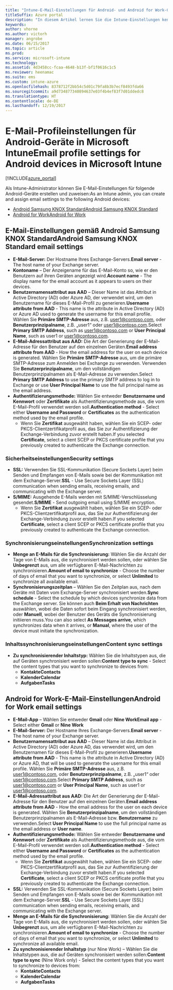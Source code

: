 ```yaml
---
title: "Intune-E-Mail-Einstellungen für Android- und Android for Work-Geräte"
titleSuffix: Azure portal
description: "In diesem Artikel lernen Sie die Intune-Einstellungen kennen, die Sie zum Konfigurieren von E-Mail-Verbindungen auf Android-Geräten verwenden können."
keywords: 
author: vhorne
ms.author: victorh
manager: angrobe
ms.date: 06/15/2017
ms.topic: article
ms.prod: 
ms.service: microsoft-intune
ms.technology: 
ms.assetid: 4d3458cc-fcaa-4648-b13f-bf1f0616c1c5
ms.reviewer: heenamac
ms.suite: ems
ms.custom: intune-azure
ms.openlocfilehash: 8378712f2bb54c5d01c79fa8b3b7ecf8493fda66
ms.sourcegitcommit: a9d734877340894637e03f4b4ef83f7d01ddedc8
ms.translationtype: HT
ms.contentlocale: de-DE
ms.lasthandoff: 12/19/2017
---
```

# <a name="email-profile-settings-for-android--devices-in-microsoft-intune"></a><span data-ttu-id="45025-103">E-Mail-Profileinstellungen für Android-Geräte in Microsoft Intune</span><span class="sxs-lookup"><span data-stu-id="45025-103">Email profile settings for Android  devices in Microsoft Intune</span></span>

[!INCLUDE[azure_portal](./includes/azure_portal.md)]

<span data-ttu-id="45025-104">Als Intune-Administrator können Sie E-Mail-Einstellungen für folgende Android-Geräte erstellen und zuweisen:</span><span class="sxs-lookup"><span data-stu-id="45025-104">As an Intune admin, you can create and assign email settings to the following Android devices:</span></span>
- [<span data-ttu-id="45025-105">Android Samsung KNOX Standard</span><span class="sxs-lookup"><span data-stu-id="45025-105">Android Samsung KNOX Standard</span></span>](#android-samsung-knox-standard-email-settings)
- [<span data-ttu-id="45025-106">Android for Work</span><span class="sxs-lookup"><span data-stu-id="45025-106">Android for Work</span></span>](#android-for-work-email-settings)

## <a name="android-samsung-knox-standard-email-settings"></a><span data-ttu-id="45025-107">E-Mail-Einstellungen gemäß Android Samsung KNOX Standard</span><span class="sxs-lookup"><span data-stu-id="45025-107">Android Samsung KNOX Standard email settings</span></span>
- <span data-ttu-id="45025-108">**E-Mail-Server:** Der Hostname Ihres Exchange-Servers.</span><span class="sxs-lookup"><span data-stu-id="45025-108">**Email server** - The host name of your Exchange server.</span></span>
- <span data-ttu-id="45025-109">**Kontoname** – Der Anzeigename für das E-Mail-Konto so, wie er den Benutzern auf ihren Geräten angezeigt wird.</span><span class="sxs-lookup"><span data-stu-id="45025-109">**Account name** - The display name for the email account as it appears to users on their devices.</span></span>
- <span data-ttu-id="45025-110">**Benutzernamensattribut aus AAD** – Dieser Name ist das Attribut in Active Directory (AD) oder Azure AD, der verwendet wird, um den Benutzername für dieses E-Mail-Profil zu generieren.</span><span class="sxs-lookup"><span data-stu-id="45025-110">**Username attribute from AAD** - This name is the attribute in Active Directory (AD) or Azure AD used to generate the username for this email profile.</span></span> <span data-ttu-id="45025-111">Wählen Sie **Primäre SMTP-Adresse** aus, z.B. user1@contoso.com, oder **Benutzerprinzipalname**, z.B. „user1“ oder user1@contoso.com.</span><span class="sxs-lookup"><span data-stu-id="45025-111">Select **Primary SMTP Address**, such as user1@contoso.com or **User Principal Name**, such as user1 or user1@contoso.com.</span></span>
- <span data-ttu-id="45025-112">**E-Mail-Adressattribut aus AAD:** Die Art der Generierung der E-Mail-Adresse für den Benutzer auf den einzelnen Geräten.</span><span class="sxs-lookup"><span data-stu-id="45025-112">**Email address attribute from AAD** - How the email address for the user on each device is generated.</span></span> <span data-ttu-id="45025-113">Wählen Sie **Primäre SMTP-Adresse** aus, um die primäre SMTP-Adresse zum Anmelden bei Exchange zu verwenden. Verwenden Sie **Benutzerprinzipalname**, um den vollständigen Benutzerprinzipalnamen als E-Mail-Adresse zu verwenden.</span><span class="sxs-lookup"><span data-stu-id="45025-113">Select **Primary SMTP Address** to use the primary SMTP address to log in to Exchange or use **User Principal Name** to use the full principal name as the email address.</span></span>
- <span data-ttu-id="45025-114">**Authentifizierungsmethode:** Wählen Sie entweder **Benutzername und Kennwort** oder **Zertifikate** als Authentifizierungsmethode aus, die vom E-Mail-Profil verwendet werden soll.</span><span class="sxs-lookup"><span data-stu-id="45025-114">**Authentication method** - Select either **Username and Password** or **Certificates** as the authentication method used by the email profile.</span></span>
    - <span data-ttu-id="45025-115">Wenn Sie **Zertifikat** ausgewählt haben, wählen Sie ein SCEP- oder PKCS-Clientzertifikatprofil aus, das Sie zur Authentifizierung der Exchange-Verbindung zuvor erstellt haben.</span><span class="sxs-lookup"><span data-stu-id="45025-115">If you selected **Certificate**, select a client SCEP or PKCS certificate profile that you previously created to authenticate the Exchange connection.</span></span>

### <a name="security-settings"></a><span data-ttu-id="45025-116">Sicherheitseinstellungen</span><span class="sxs-lookup"><span data-stu-id="45025-116">Security settings</span></span>

- <span data-ttu-id="45025-117">**SSL:** Verwenden Sie SSL-Kommunikation (Secure Sockets Layer) beim Senden und Empfangen von E-Mails sowie bei der Kommunikation mit dem Exchange-Server.</span><span class="sxs-lookup"><span data-stu-id="45025-117">**SSL** - Use Secure Sockets Layer (SSL) communication when sending emails, receiving emails, and communicating with the Exchange server.</span></span>
- <span data-ttu-id="45025-118">**S/MIME:** Ausgehende E-Mails werden mit S/MIME-Verschlüsselung gesendet.</span><span class="sxs-lookup"><span data-stu-id="45025-118">**S/MIME** - Send outgoing email using S/MIME encryption.</span></span>
    - <span data-ttu-id="45025-119">Wenn Sie **Zertifikat** ausgewählt haben, wählen Sie ein SCEP- oder PKCS-Clientzertifikatprofil aus, das Sie zur Authentifizierung der Exchange-Verbindung zuvor erstellt haben.</span><span class="sxs-lookup"><span data-stu-id="45025-119">If you selected **Certificate**, select a client SCEP or PKCS certificate profile that you previously created to authenticate the Exchange connection.</span></span>

### <a name="synchronization-settings"></a><span data-ttu-id="45025-120">Synchronisierungseinstellungen</span><span class="sxs-lookup"><span data-stu-id="45025-120">Synchronization settings</span></span>

- <span data-ttu-id="45025-121">**Menge an E-Mails für die Synchronisierung:** Wählen Sie die Anzahl der Tage von E-Mails aus, die synchronisiert werden sollen, oder wählen Sie **Unbegrenzt** aus, um alle verfügbaren E-Mail-Nachrichten zu synchronisieren.</span><span class="sxs-lookup"><span data-stu-id="45025-121">**Amount of email to synchronize** - Choose the number of days of email that you want to synchronize, or select **Unlimited** to synchronize all available email.</span></span>
- <span data-ttu-id="45025-122">**Synchronisierungszeitplan** – Wählen Sie den Zeitplan aus, nach dem Geräte mit Daten vom Exchange-Server synchronisiert werden.</span><span class="sxs-lookup"><span data-stu-id="45025-122">**Sync schedule** - Select the schedule by which devices synchronize data from the Exchange server.</span></span> <span data-ttu-id="45025-123">Sie können auch **Beim Erhalt von Nachrichten** auswählen, wobei die Daten sofort beim Eingang synchronisiert werden, oder **Manuell**, wobei der Benutzer des Geräts die Synchronisierung initiieren muss.</span><span class="sxs-lookup"><span data-stu-id="45025-123">You can also select **As Messages arrive**, which synchronizes data when it arrives, or **Manual**, where the user of the device must initiate the synchronization.</span></span>

### <a name="content-sync-settings"></a><span data-ttu-id="45025-124">Inhaltssynchronisierungseinstellungen</span><span class="sxs-lookup"><span data-stu-id="45025-124">Content sync settings</span></span>

- <span data-ttu-id="45025-125">**Zu synchronisierender Inhaltstyp:** Wählen Sie die Inhaltstypen aus, die auf Geräten synchronisiert werden sollen:</span><span class="sxs-lookup"><span data-stu-id="45025-125">**Content type to sync** - Select the content types that you want to synchronize to devices from:</span></span>
    - <span data-ttu-id="45025-126">**Kontakte**</span><span class="sxs-lookup"><span data-stu-id="45025-126">**Contacts**</span></span>
    - <span data-ttu-id="45025-127">**Kalender**</span><span class="sxs-lookup"><span data-stu-id="45025-127">**Calendar**</span></span>
    - <span data-ttu-id="45025-128">**Aufgaben**</span><span class="sxs-lookup"><span data-stu-id="45025-128">**Tasks**</span></span>

## <a name="android-for-work-email-settings"></a><span data-ttu-id="45025-129">Android for Work-E-Mail-Einstellungen</span><span class="sxs-lookup"><span data-stu-id="45025-129">Android for Work email settings</span></span>

- <span data-ttu-id="45025-130">**E-Mail-App** – Wählen Sie entweder **Gmail** oder **Nine Work**</span><span class="sxs-lookup"><span data-stu-id="45025-130">**Email app** - Select either **Gmail** or **Nine Work**</span></span>
- <span data-ttu-id="45025-131">**E-Mail-Server:** Der Hostname Ihres Exchange-Servers.</span><span class="sxs-lookup"><span data-stu-id="45025-131">**Email server** - The host name of your Exchange server.</span></span>
- <span data-ttu-id="45025-132">**Benutzernamensattribut aus AAD** – Dieser Name ist das Attribut in Active Directory (AD) oder Azure AD, das verwendet wird, um den Benutzernamen für dieses E-Mail-Profil zu generieren.</span><span class="sxs-lookup"><span data-stu-id="45025-132">**Username attribute from AAD** - This name is the attribute in Active Directory (AD) or Azure AD, that will be used to generate the username for this email profile.</span></span> <span data-ttu-id="45025-133">Wählen Sie **Primäre SMTP-Adresse** aus, z.B. user1@contoso.com, oder **Benutzerprinzipalname**, z.B. „user1“ oder user1@contoso.com.</span><span class="sxs-lookup"><span data-stu-id="45025-133">Select **Primary SMTP Address**, such as user1@contoso.com or **User Principal Name**, such as user1 or user1@contoso.com.</span></span>
- <span data-ttu-id="45025-134">**E-Mail-Adressattribut aus AAD:** Die Art der Generierung der E-Mail-Adresse für den Benutzer auf den einzelnen Geräten.</span><span class="sxs-lookup"><span data-stu-id="45025-134">**Email address attribute from AAD** - How the email address for the user on each device is generated.</span></span> <span data-ttu-id="45025-135">Wählen Sie **Benutzerprinzipalname**, um den vollständigen Benutzerprinzipalnamen als E-Mail-Adresse bzw. **Benutzername** zu verwenden.</span><span class="sxs-lookup"><span data-stu-id="45025-135">Select **User Principal Name** to use the full principal name as the email address or **User name**.</span></span>
- <span data-ttu-id="45025-136">**Authentifizierungsmethode:** Wählen Sie entweder **Benutzername und Kennwort** oder **Zertifikate** als Authentifizierungsmethode aus, die vom E-Mail-Profil verwendet werden soll.</span><span class="sxs-lookup"><span data-stu-id="45025-136">**Authentication method** - Select either **Username and Password** or **Certificates** as the authentication method used by the email profile.</span></span>
    - <span data-ttu-id="45025-137">Wenn Sie **Zertifikat** ausgewählt haben, wählen Sie ein SCEP- oder PKCS-Clientzertifikatprofil aus, das Sie zur Authentifizierung der Exchange-Verbindung zuvor erstellt haben.</span><span class="sxs-lookup"><span data-stu-id="45025-137">If you selected **Certificate**, select a client SCEP or PKCS certificate profile that you previously created to authenticate the Exchange connection.</span></span>
- <span data-ttu-id="45025-138">**SSL:** Verwenden Sie SSL-Kommunikation (Secure Sockets Layer) beim Senden und Empfangen von E-Mails sowie bei der Kommunikation mit dem Exchange-Server.</span><span class="sxs-lookup"><span data-stu-id="45025-138">**SSL** - Use Secure Sockets Layer (SSL) communication when sending emails, receiving emails, and communicating with the Exchange server.</span></span>
- <span data-ttu-id="45025-139">**Menge an E-Mails für die Synchronisierung:** Wählen Sie die Anzahl der Tage von E-Mails aus, die synchronisiert werden sollen, oder wählen Sie **Unbegrenzt** aus, um alle verfügbaren E-Mail-Nachrichten zu synchronisieren.</span><span class="sxs-lookup"><span data-stu-id="45025-139">**Amount of email to synchronize** - Choose the number of days of email that you want to synchronize, or select **Unlimited** to synchronize all available email.</span></span>
- <span data-ttu-id="45025-140">**Zu synchronisierender Inhaltstyp** (nur Nine Work) – Wählen Sie die Inhaltstypen aus, die auf Geräten synchronisiert werden sollen:</span><span class="sxs-lookup"><span data-stu-id="45025-140">**Content type to sync** (Nine Work only) - Select the content types that you want to synchronize to devices from:</span></span>
    - <span data-ttu-id="45025-141">**Kontakte**</span><span class="sxs-lookup"><span data-stu-id="45025-141">**Contacts**</span></span>
    - <span data-ttu-id="45025-142">**Kalender**</span><span class="sxs-lookup"><span data-stu-id="45025-142">**Calendar**</span></span>
    - <span data-ttu-id="45025-143">**Aufgaben**</span><span class="sxs-lookup"><span data-stu-id="45025-143">**Tasks**</span></span>
